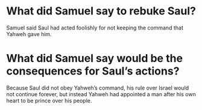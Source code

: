 # What did Samuel say to rebuke Saul?

Samuel said Saul had acted foolishly for not keeping the command that Yahweh gave him.

# What did Samuel say would be the consequences for Saul’s actions?

Because Saul did not obey Yahweh’s command, his rule over Israel would not continue forever, but instead Yahweh had appointed a man after his own heart to be prince over his people.
